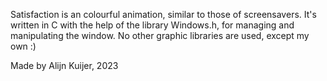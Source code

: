 Satisfaction is an colourful animation, similar to those of screensavers.
It's written in C with the help of the library Windows.h, for managing and manipulating the window.
No other graphic libraries are used, except my own :)

Made by Alijn Kuijer, 2023
